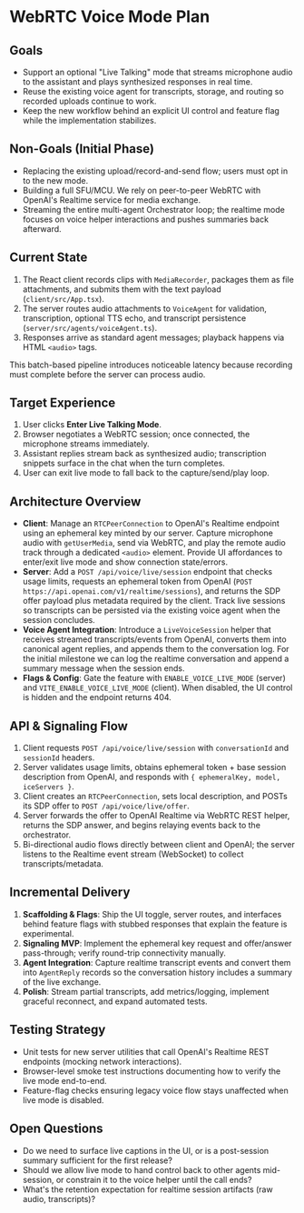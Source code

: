 # WebRTC Voice Mode Plan

## Goals
- Support an optional "Live Talking" mode that streams microphone audio to the assistant and plays synthesized responses in real time.
- Reuse the existing voice agent for transcripts, storage, and routing so recorded uploads continue to work.
- Keep the new workflow behind an explicit UI control and feature flag while the implementation stabilizes.

## Non-Goals (Initial Phase)
- Replacing the existing upload/record-and-send flow; users must opt in to the new mode.
- Building a full SFU/MCU. We rely on peer-to-peer WebRTC with OpenAI's Realtime service for media exchange.
- Streaming the entire multi-agent Orchestrator loop; the realtime mode focuses on voice helper interactions and pushes summaries back afterward.

## Current State
1. The React client records clips with `MediaRecorder`, packages them as file attachments, and submits them with the text payload (`client/src/App.tsx`).
2. The server routes audio attachments to `VoiceAgent` for validation, transcription, optional TTS echo, and transcript persistence (`server/src/agents/voiceAgent.ts`).
3. Responses arrive as standard agent messages; playback happens via HTML `<audio>` tags.

This batch-based pipeline introduces noticeable latency because recording must complete before the server can process audio.

## Target Experience
1. User clicks **Enter Live Talking Mode**.
2. Browser negotiates a WebRTC session; once connected, the microphone streams immediately.
3. Assistant replies stream back as synthesized audio; transcription snippets surface in the chat when the turn completes.
4. User can exit live mode to fall back to the capture/send/play loop.

## Architecture Overview
- **Client**: Manage an `RTCPeerConnection` to OpenAI's Realtime endpoint using an ephemeral key minted by our server. Capture microphone audio with `getUserMedia`, send via WebRTC, and play the remote audio track through a dedicated `<audio>` element. Provide UI affordances to enter/exit live mode and show connection state/errors.
- **Server**: Add a `POST /api/voice/live/session` endpoint that checks usage limits, requests an ephemeral token from OpenAI (`POST https://api.openai.com/v1/realtime/sessions`), and returns the SDP offer payload plus metadata required by the client. Track live sessions so transcripts can be persisted via the existing voice agent when the session concludes.
- **Voice Agent Integration**: Introduce a `LiveVoiceSession` helper that receives streamed transcripts/events from OpenAI, converts them into canonical agent replies, and appends them to the conversation log. For the initial milestone we can log the realtime conversation and append a summary message when the session ends.
- **Flags & Config**: Gate the feature with `ENABLE_VOICE_LIVE_MODE` (server) and `VITE_ENABLE_VOICE_LIVE_MODE` (client). When disabled, the UI control is hidden and the endpoint returns 404.

## API & Signaling Flow
1. Client requests `POST /api/voice/live/session` with `conversationId` and `sessionId` headers.
2. Server validates usage limits, obtains ephemeral token + base session description from OpenAI, and responds with `{ ephemeralKey, model, iceServers }`.
3. Client creates an `RTCPeerConnection`, sets local description, and POSTs its SDP offer to `POST /api/voice/live/offer`.
4. Server forwards the offer to OpenAI Realtime via WebRTC REST helper, returns the SDP answer, and begins relaying events back to the orchestrator.
5. Bi-directional audio flows directly between client and OpenAI; the server listens to the Realtime event stream (WebSocket) to collect transcripts/metadata.

## Incremental Delivery
1. **Scaffolding & Flags**: Ship the UI toggle, server routes, and interfaces behind feature flags with stubbed responses that explain the feature is experimental.
2. **Signaling MVP**: Implement the ephemeral key request and offer/answer pass-through; verify round-trip connectivity manually.
3. **Agent Integration**: Capture realtime transcript events and convert them into `AgentReply` records so the conversation history includes a summary of the live exchange.
4. **Polish**: Stream partial transcripts, add metrics/logging, implement graceful reconnect, and expand automated tests.

## Testing Strategy
- Unit tests for new server utilities that call OpenAI's Realtime REST endpoints (mocking network interactions).
- Browser-level smoke test instructions documenting how to verify the live mode end-to-end.
- Feature-flag checks ensuring legacy voice flow stays unaffected when live mode is disabled.

## Open Questions
- Do we need to surface live captions in the UI, or is a post-session summary sufficient for the first release?
- Should we allow live mode to hand control back to other agents mid-session, or constrain it to the voice helper until the call ends?
- What's the retention expectation for realtime session artifacts (raw audio, transcripts)?
